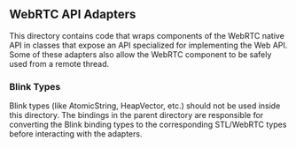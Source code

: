## WebRTC API Adapters

This directory contains code that wraps components of the WebRTC native API in
classes that expose an API specialized for implementing the Web API. Some of
these adapters also allow the WebRTC component to be safely used from a remote
thread.

### Blink Types

Blink types (like AtomicString, HeapVector, etc.) should not be used inside this
directory. The bindings in the parent directory are responsible for converting
the Blink binding types to the corresponding STL/WebRTC types before interacting
with the adapters.
